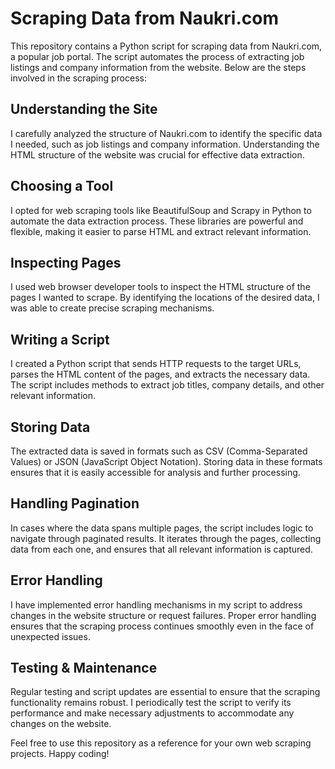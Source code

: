 # Scraping Data from Naukri.com

This repository contains a Python script for scraping data from Naukri.com, a popular job portal. The script automates the process of extracting job listings and company information from the website. Below are the steps involved in the scraping process:

## Understanding the Site
I carefully analyzed the structure of Naukri.com to identify the specific data I needed, such as job listings and company information. Understanding the HTML structure of the website was crucial for effective data extraction.

## Choosing a Tool
I opted for web scraping tools like BeautifulSoup and Scrapy in Python to automate the data extraction process. These libraries are powerful and flexible, making it easier to parse HTML and extract relevant information.

## Inspecting Pages
I used web browser developer tools to inspect the HTML structure of the pages I wanted to scrape. By identifying the locations of the desired data, I was able to create precise scraping mechanisms.

## Writing a Script
I created a Python script that sends HTTP requests to the target URLs, parses the HTML content of the pages, and extracts the necessary data. The script includes methods to extract job titles, company details, and other relevant information.

## Storing Data
The extracted data is saved in formats such as CSV (Comma-Separated Values) or JSON (JavaScript Object Notation). Storing data in these formats ensures that it is easily accessible for analysis and further processing.

## Handling Pagination
In cases where the data spans multiple pages, the script includes logic to navigate through paginated results. It iterates through the pages, collecting data from each one, and ensures that all relevant information is captured.

## Error Handling
I have implemented error handling mechanisms in my script to address changes in the website structure or request failures. Proper error handling ensures that the scraping process continues smoothly even in the face of unexpected issues.

## Testing & Maintenance
Regular testing and script updates are essential to ensure that the scraping functionality remains robust. I periodically test the script to verify its performance and make necessary adjustments to accommodate any changes on the website.

Feel free to use this repository as a reference for your own web scraping projects. Happy coding!

